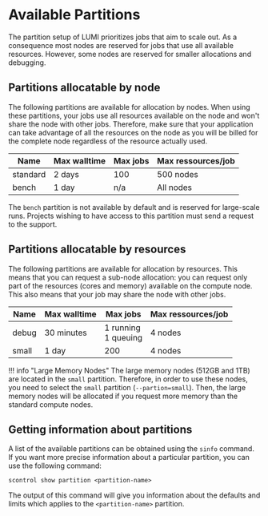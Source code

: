 # Available Partitions

The partition setup of LUMI prioritizes jobs that aim to scale out. As a
consequence most nodes are reserved for jobs that use all available resources.
However, some nodes are reserved for smaller allocations and debugging. 

## Partitions allocatable by node

The following partitions are available for allocation by nodes. When using
these partitions, your jobs use all resources available on the node and won't
share the node with other jobs. Therefore, make sure that
your application can take advantage of all the resources on the node as you
will be billed for the complete node regardless of the resource actually used.

| Name     | Max walltime | Max jobs     | Max ressources/job |
| -------- | ------------ | ------------ | ------------------ |
| standard | 2 days       | 100          | 500 nodes          |
| bench    | 1 day        | n/a          | All nodes          |

The `bench` partition is not available by default and is reserved for 
large-scale runs. Projects wishing to have access to this partition must send a 
request to the support.

## Partitions allocatable by resources

The following partitions are available for allocation by resources. This means
that you can request a sub-node allocation: you can request only part of the 
resources (cores and memory) available on the compute node. This also means 
that your job may share the node with other jobs.

| Name    | Max walltime | Max jobs                | Max ressources/job |
| ------- | ------------ | ----------------------- | ------------------ |
| debug   | 30 minutes   | 1 running<br/>1 queuing | 4 nodes            |
| small   | 1 day        | 200                     | 4 nodes            |

!!! info "Large Memory Nodes"
    The large memory nodes (512GB and 1TB) are located in the `small` partition.
    Therefore, in order to use these nodes, you need to select the `small`
    partition (`--partion=small`). Then, the large memory nodes will be 
    allocated if you request more memory than the standard compute nodes.

## Getting information about partitions

A list of the available partitions can be obtained using the `sinfo` command.
If you want more precise information about a particular partition, you can use
the following command:

```
scontrol show partition <partition-name>
```

The output of this command will give you information about the defaults and
limits which applies to the `<partition-name>` partition.

